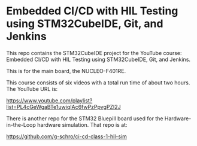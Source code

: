 Embedded CI/CD with HIL Testing using STM32CubeIDE, Git, and Jenkins
====================================================================

This repo contains the STM32CubeIDE project for the YouTube course:
Embedded CI/CD with HIL Testing using STM32CubeIDE, Git, and Jenkins.

This is for the main board, the NUCLEO-F401RE.

This course consists of six videos with a total run time of about two hours.
The YouTube URL is:

https://www.youtube.com/playlist?list=PL4cGeWgaBTe1uwiqIAc6fwPzPpvgPZI2J

There is another repo for the STM32 Bluepill board used for the Hardware-in-the-Loop
hardware simulation. That repo is at:

https://github.com/g-schro/ci-cd-class-1-hil-sim
